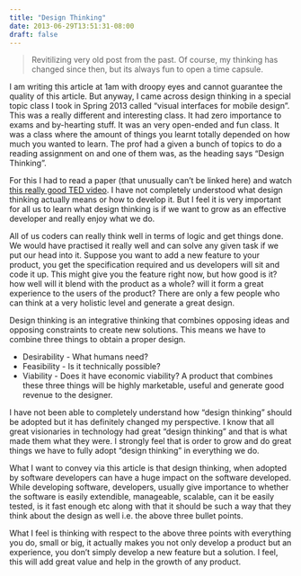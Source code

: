 ```yaml
---
title: "Design Thinking"
date: 2013-06-29T13:51:31-08:00
draft: false
---
```

> Revitilizing very old post from the past. Of course, my thinking has changed since then, but its always fun to open a time capsule.

I am writing this article at 1am with droopy eyes and cannot guarantee the quality of this article. But anyway, I came across design thinking in a special topic class I took in Spring 2013 called “visual interfaces for mobile design”. This was a really different and interesting class. It had zero importance to exams and by-hearting stuff. It was an very open-ended and fun class. It was a class where the amount of things you learnt totally depended on how much you wanted to learn. The prof had a given a bunch of topics to do a reading assignment on and one of them was, as the heading says “Design Thinking”.

For this I had to read a paper (that unusually can’t be linked here) and watch [this really good TED video](http://www.ted.com/talks/tim_brown_urges_designers_to_think_big.html). I have not completely understood what design thinking actually means or how to develop it. But I feel it is very important for all us to learn what design thinking is if we want to grow as an effective developer and really enjoy what we do.

All of us coders can really think well in terms of logic and get things done. We would have practised it really well and can solve any given task if we put our head into it.  Suppose you want to add a new feature to your product, you get the specification required and us developers will sit and code it up. This might give you the feature right now, but how good is it? how well will it blend with the product as a whole? will it form a great experience to the users of the product? There are only a few people who can think at a very holistic level and generate a great design.

Design thinking is an integrative thinking that combines opposing ideas and opposing constraints to create new solutions. This means we have to combine three things to obtain a proper design.
- Desirability - What humans need?
- Feasibility - Is it technically possible?
- Viability - Does it have economic viability?
A product that combines these three things will be highly marketable, useful and generate good revenue to the designer.

I have not been able to completely understand how “design thinking” should be adopted but it has definitely changed my perspective. I know that all great visionaries in technology had great “design thinking” and that is what made them what they were. I strongly feel that is order to grow and do great things we have to fully adopt “design thinking” in everything we do.

What I want to convey via this article is that design thinking, when adopted by software developers can have a huge impact on the software developed. While developing software, developers, usually give importance to whether the software is easily extendible, manageable, scalable, can it be easily tested, is it fast enough etc along with that it should be such a way that they think about the design as well i.e. the above three bullet points.

What I feel is thinking with respect to the above three points with everything you do, small or big, it actually makes you not only develop a product but an experience, you don’t simply develop a new feature but a solution. I feel, this will add great value and help in the growth of any product.